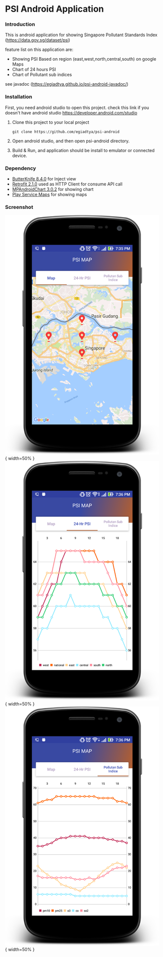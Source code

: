 # PSI Android Application

### Introduction
This is android application for showing Singapore Pollutant Standards Index
(https://data.gov.sg/dataset/psi)

feature list on this application are:

 * Showing PSI Based on region (east,west,north,central,south) on google Maps
 * Chart of 24 hours PSI
 * Chart of Pollutant sub indices
 
 see javadoc (https://egiadtya.github.io/psi-android-javadoc/)

### Installation

First, you need android studio to open this project. check this link if you doesn't have android studio https://developer.android.com/studio
1. Clone this project to your local project

    ```
    git clone https://github.com/egiadtya/psi-android
    ```
2. Open android studio, and then open psi-android directory.
3. Build & Run, and application should be install to emulator or connected device.


### Dependency

 * [ButterKnife 8.4.0](http://jakewharton.github.io/butterknife/) for Inject view
 * [Retrofit 2.1.0](http://square.github.io/retrofit/) used as HTTP Client for consume API call
 * [MPAndroidChart 3.0.2](https://github.com/PhilJay/MPAndroidChart) for showing chart
 * [Play Service Maps](https://developers.google.com/android/guides/setup) for showing maps


### Screenshot
![PSI on Maps](https://github.com/egiadtya/psi-android/blob/master/screenshot/device-2017-07-29-193601.png){ width=50% }
![24Hour PSI Chart](https://github.com/egiadtya/psi-android/blob/master/screenshot/device-2017-07-29-193635.png){ width=50% }
![Pollutant sub indices Chart](https://github.com/egiadtya/psi-android/blob/master/screenshot/device-2017-07-29-193658.png){ width=50% }